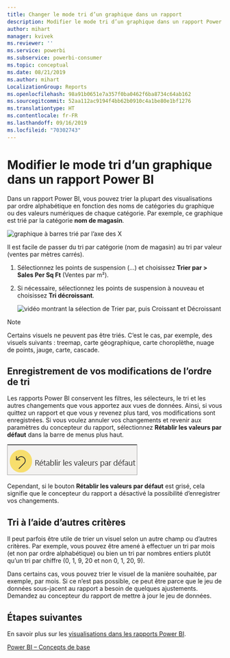 ```yaml
---
title: Changer le mode tri d’un graphique dans un rapport
description: Modifier le mode tri d’un graphique dans un rapport Power BI
author: mihart
manager: kvivek
ms.reviewer: ''
ms.service: powerbi
ms.subservice: powerbi-consumer
ms.topic: conceptual
ms.date: 08/21/2019
ms.author: mihart
LocalizationGroup: Reports
ms.openlocfilehash: 98a91b0651e7a357f0ba0462f6ba8734c64ab162
ms.sourcegitcommit: 52aa112ac9194f4bb62b0910c4a1be80e1bf1276
ms.translationtype: HT
ms.contentlocale: fr-FR
ms.lasthandoff: 09/16/2019
ms.locfileid: "70302743"
---
```

# <a name="change-how-a-chart-is-sorted-in-a-power-bi-report"></a>Modifier le mode tri d’un graphique dans un rapport Power BI
Dans un rapport Power BI, vous pouvez trier la plupart des visualisations par ordre alphabétique en fonction des noms de catégories du graphique ou des valeurs numériques de chaque catégorie. Par exemple, ce graphique est trié par la catégorie **nom de magasin**.

![graphique à barres trié par l’axe des X](media/end-user-change-sort/pbi_chartsortcategory.png)

Il est facile de passer du tri par catégorie (nom de magasin) au tri par valeur (ventes par mètres carrés).

1. Sélectionnez les points de suspension (...) et choisissez **Trier par > Sales Per Sq Ft** (Ventes par m²).
2. Si nécessaire, sélectionnez les points de suspension à nouveau et choisissez **Tri décroissant**.

   ![vidéo montrant la sélection de Trier par, puis Croissant et Décroissant](media/end-user-change-sort/sort.gif)

> [!NOTE]
> Certains visuels ne peuvent pas être triés. C’est le cas, par exemple, des visuels suivants : treemap, carte géographique, carte choroplèthe, nuage de points, jauge, carte, cascade.

## <a name="saving-changes-you-make-to-sort-order"></a>Enregistrement de vos modifications de l’ordre de tri
Les rapports Power BI conservent les filtres, les sélecteurs, le tri et les autres changements que vous apportez aux vues de données. Ainsi, si vous quittez un rapport et que vous y revenez plus tard, vos modifications sont enregistrées.  Si vous voulez annuler vos changements et revenir aux paramètres du concepteur du rapport, sélectionnez **Rétablir les valeurs par défaut** dans la barre de menus plus haut. 

![Tri persistant](media/end-user-change-sort/power-bi-reset.png)

Cependant, si le bouton **Rétablir les valeurs par défaut** est grisé, cela signifie que le concepteur du rapport a désactivé la possibilité d’enregistrer vos changements.

<a name="other"></a>
## <a name="sorting-using-other-criteria"></a>Tri à l’aide d’autres critères
Il peut parfois être utile de trier un visuel selon un autre champ ou d’autres critères.  Par exemple, vous pouvez être amené à effectuer un tri par mois (et non par ordre alphabétique) ou bien un tri par nombres entiers plutôt qu’un tri par chiffre (0, 1, 9, 20 et non 0, 1, 20, 9).  

Dans certains cas, vous pouvez trier le visuel de la manière souhaitée, par exemple, par mois.  Si ce n’est pas possible, ce peut être parce que le jeu de données sous-jacent au rapport a besoin de quelques ajustements. Demandez au concepteur du rapport de mettre à jour le jeu de données.

## <a name="next-steps"></a>Étapes suivantes
En savoir plus sur les [visualisations dans les rapports Power BI](end-user-visualizations.md).

[Power BI – Concepts de base](end-user-basic-concepts.md)
